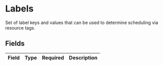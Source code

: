 # Labels

Set of label keys and values that can be used to determine scheduling via resource tags.


## Fields

| Field       | Type        | Required    | Description |
| ----------- | ----------- | ----------- | ----------- |